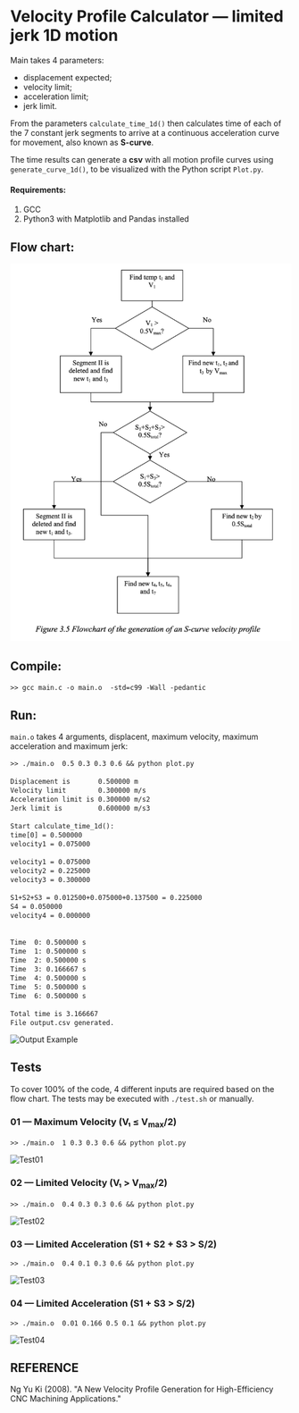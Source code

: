 # Velocity Profile Calculator — limited jerk 1D motion

Main takes 4 parameters: 

- displacement expected;
- velocity limit; 
- acceleration limit; 
- jerk limit.

From the parameters ```calculate_time_1d()``` then calculates time of each of the 7 constant jerk segments to arrive at a continuous acceleration curve for movement, also known as **S-curve**.

The time results can generate a **csv** with all motion profile curves using ```generate_curve_1d()```, to be visualized with the Python script ```Plot.py```.

#### Requirements:
1. GCC
2. Python3 with Matplotlib and Pandas installed

## Flow chart:
![Flow Chart](./flowchart.png)

## Compile:
```
>> gcc main.c -o main.o  -std=c99 -Wall -pedantic
```

## Run:
```main.o``` takes 4 arguments, displacent, maximum velocity, maximum acceleration and maximum jerk:
```
>> ./main.o  0.5 0.3 0.3 0.6 && python plot.py                  

Displacement is       0.500000 m   
Velocity limit        0.300000 m/s 
Acceleration limit is 0.300000 m/s2
Jerk limit is         0.600000 m/s3

Start calculate_time_1d(): 
time[0] = 0.500000 
velocity1 = 0.075000

velocity1 = 0.075000 
velocity2 = 0.225000 
velocity3 = 0.300000 

S1+S2+S3 = 0.012500+0.075000+0.137500 = 0.225000 
S4 = 0.050000 
velocity4 = 0.000000 


Time  0: 0.500000 s
Time  1: 0.500000 s
Time  2: 0.500000 s
Time  3: 0.166667 s
Time  4: 0.500000 s
Time  5: 0.500000 s
Time  6: 0.500000 s

Total time is 3.166667
File output.csv generated.
```

![Output Example](./result_V2/motion_plot.png)

## Tests

To cover 100% of the code, 4 different inputs are required based on the flow chart.
The tests may be executed with ```./test.sh``` or manually.
### 01 — Maximum Velocity (V₁ ≤ V<sub>max</sub>/2)
```
>> ./main.o  1 0.3 0.3 0.6 && python plot.py
```
![Test01](./tests/test01.png)
### 02 — Limited Velocity (V₁ > V<sub>max</sub>/2)
```
>> ./main.o  0.4 0.3 0.3 0.6 && python plot.py
```
![Test02](./tests/test02.png)
### 03 — Limited Acceleration (S1 + S2 + S3 > S/2)
```
>> ./main.o  0.4 0.1 0.3 0.6 && python plot.py
```
![Test03](./tests/test03.png)
### 04 — Limited Acceleration (S1 + S3 > S/2)
```
>> ./main.o  0.01 0.166 0.5 0.1 && python plot.py
```
![Test04](./tests/test04.png)
## REFERENCE

Ng Yu Ki (2008). "A New Velocity Profile Generation for High-Efficiency CNC Machining Applications."